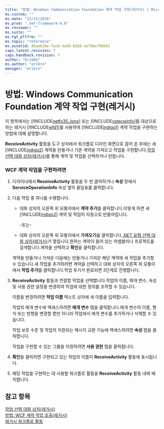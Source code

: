 ```yaml
---
title: "방법: Windows Communication Foundation 계약 작업 구현(레거시) | Microsoft Docs"
ms.custom: ""
ms.date: "12/15/2016"
ms.prod: ".net-framework-4.6"
ms.reviewer: ""
ms.suite: ""
ms.tgt_pltfrm: ""
ms.topic: "reference"
ms.assetid: d6aeb20e-fac8-4a9d-bd26-ae78bef96b41
caps.latest.revision: 7
caps.handback.revision: 7
author: "ErikRe"
ms.author: "erikre"
manager: "erikre"
---
```

# 방법: Windows Communication Foundation 계약 작업 구현(레거시)
이 항목에서는 [!INCLUDE[netfx35_long](../workflow-designer/includes/netfx35_long_md.md)] 또는 [!INCLUDE[vstecwinfx](../workflow-designer/includes/vstecwinfx_md.md)]를 대상으로 하는 레거시 [!INCLUDE[wfd1](../workflow-designer/includes/wfd1_md.md)]를 사용하여 [!INCLUDE[indigo1](../workflow-designer/includes/indigo1_md.md)] 계약 작업을 구현하는 방법에 대해 설명합니다.  
  
 **ReceiveActivity** 활동을 도구 상자에서 워크플로 디자인 화면으로 끌어 온 후에는 새 [!INCLUDE[indigo2](../workflow-designer/includes/indigo2_md.md)] 계약을 만들거나 기존 계약을 가져오고 작업을 구현합니다.[작업 선택 대화 상자\(레거시\)](../workflow-designer/choose-operation-dialog-box-legacy.md)를 통해 계약 및 작업을 선택하거나 만듭니다.  
  
### WCF 계약 작업을 구현하려면  
  
1.  디자이너에서 **ReceiveActivity** 활동을 두 번 클릭하거나 **속성** 창에서 **ServiceOperationInfo** 속성 옆의 줄임표를 클릭합니다.  
  
2.  다음 작업 중 하나를 수행합니다.  
  
    -   대화 상자의 오른쪽 위 모퉁이에서 **계약 추가**를 클릭합니다.이렇게 하면 새 [!INCLUDE[indigo2](../workflow-designer/includes/indigo2_md.md)] 계약 및 작업이 자동으로 만들어집니다.  
  
         \-또는\-  
  
    -   대화 상자의 오른쪽 위 모퉁이에서 **가져오기**를 클릭합니다.[.NET 유형 선택 대화 상자\(레거시\)](../workflow-designer/browse-and-select-a-dotnet-type-dialog-box-legacy.md)가 열립니다.원하는 계약이 들어 있는 어셈블리나 프로젝트를 검색합니다.계약을 선택하고 **확인**을 클릭합니다.  
  
     계약을 만들거나 가져온 다음에는 만들거나 가져온 해당 계약에 새 작업을 추가할 수 있습니다.새 작업을 추가하려면 계약을 선택하고 대화 상자의 오른쪽 위 모퉁이에서 **작업 추가**를 클릭합니다.작업 추가가 완료되면 3단계로 진행합니다.  
  
3.  **ReceiveActivity** 활동과 연결할 작업을 선택합니다.작업의 이름, 매개 변수, 속성 및 사용 권한 설정을 변경하여 작업에 대한 정의를 조작할 수 있습니다.  
  
     이름을 변경하려면 **작업 이름** 텍스트 상자에 새 이름을 입력합니다.  
  
     작업의 매개 변수에 액세스하려면 **매개 변수** 탭을 클릭합니다.매개 변수의 이름, 형식 또는 방향을 변경할 뿐만 아니라 작업에서 매개 변수를 추가하거나 삭제할 수 있습니다.  
  
     작업 보호 수준 및 작업의 지원되는 메시지 교환 기능에 액세스하려면 **속성** 탭을 클릭합니다.  
  
     작업을 구현할 수 있는 그룹을 지정하려면 **사용 권한** 탭을 클릭합니다.  
  
4.  **확인**을 클릭하면 구현되고 있는 작업의 이름이 **ReceiveActivity** 활동에 표시됩니다.  
  
5.  해당 작업을 구현하는 데 사용할 워크플로 활동을 **ReceiveActivity** 활동 내에 배치합니다.  
  
## 참고 항목  
 [작업 선택 대화 상자\(레거시\)](../workflow-designer/choose-operation-dialog-box-legacy.md)   
 [방법: WCF 계약 작업 호출\(레거시\)](../workflow-designer/how-to-invoke-a-windows-communication-foundation-contract-operation-legacy.md)   
 [레거시 워크플로 활동](../workflow-designer/legacy-workflow-activities.md)